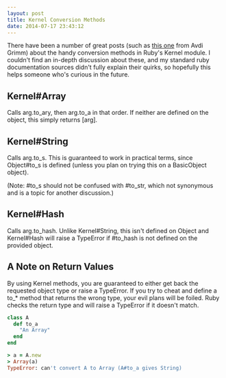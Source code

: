 ```yaml
---
layout: post
title: Kernel Conversion Methods
date: 2014-07-17 23:43:12
---
```


There have been a number of great posts (such as [this one](http://devblog.avdi.org/2012/05/07/a-ruby-conversion-idiom/) from Avdi Grimm) about the handy conversion methods in Ruby's Kernel module. I couldn't find an in-depth discussion about these, and my standard ruby documentation sources didn't fully explain their quirks, so hopefully this helps someone who's curious in the future.

## Kernel#Array
Calls arg.to_ary, then arg.to_a in that order. If neither are defined on the object, this simply returns [arg].

## Kernel#String
Calls arg.to_s. This is guaranteed to work in practical terms, since Object#to_s is defined (unless you plan on trying this on a BasicObject object).

(Note: #to_s should not be confused with #to_str, which not synonymous and is a topic for another discussion.)

## Kernel#Hash
Calls arg.to_hash. Unlike Kernel#String, this isn't defined on Object and Kernel#Hash will raise a TypeError if #to_hash is not defined on the provided object.

## A Note on Return Values
By using Kernel methods, you are guaranteed to either get back the requested object type or raise a TypeError. If you try to cheat and define a to_* method that returns the wrong type, your evil plans will be foiled. Ruby checks the return type and will raise a TypeError if it doesn't match.

```ruby
class A
  def to_a
    "An Array"
  end
end
```

```ruby
> a = A.new
> Array(a)
TypeError: can't convert A to Array (A#to_a gives String)
```
